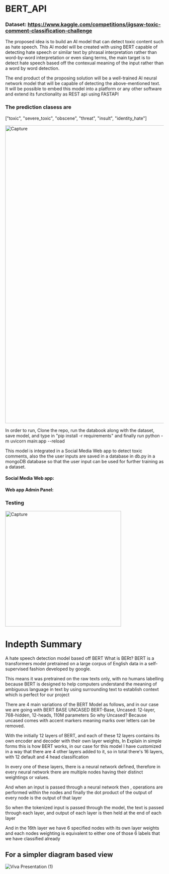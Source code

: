 # BERT_API

### Dataset: https://www.kaggle.com/competitions/jigsaw-toxic-comment-classification-challenge

The proposed idea is to build an AI model that can detect toxic content such as hate speech. This AI model will be created with using BERT capable of detecting hate speech or similar text by phrasal interpretation rather than word-by-word interpretation or even slang terms, the main target is to detect hate speech based off the contexual meaning of the input rather than a word by word detection. 

The end product of the proposing solution will be a well-trained AI neural network model that will be capable of detecting the above-mentioned text. It will be possible to embed this model into a platform or any other software and extend its functionality as REST api using FASTAPI



### The prediction clasess are 
["toxic", "severe_toxic", "obscene", "threat", "insult", "identity_hate"]

<img width="948" alt="Capture" src="https://user-images.githubusercontent.com/59731843/164798967-6923ad1d-5169-4bc1-92c0-1d3edc750d1f.PNG">

In order to run, Clone the repo, run the databook along with the dataset, save model, and type in "pip install -r requirements" and finally run python -m uvicorn main:app --reload

This model is integrated in a Social Media Web app to detect toxic comments, also the the user inputs are saved in a database in db.py in a mongoDB database so that the user input can be used for further training as a dataset.

#### Social Media Web app:
#### Web app Admin Panel: 

### Testing
<img width="368" alt="Capture" src="https://user-images.githubusercontent.com/59731843/172159740-a2b3ea68-db88-4ff5-8acd-ddfa4f839551.PNG">


# Indepth Summary
A hate speech detection model based off BERT
What is BERt? 
BERT is a transformers model pretrained on a large corpus of English data in a self-supervised fashion developed by google. 

This means it was pretrained on the raw texts only, with no humans labelling because BERT is designed to help computers understand the meaning of ambiguous language in text by using surrounding text to establish context which is perfect for our project

There are 4 main variations of the BERT Model as follows, and in our case we are going with BERT BASE UNCASED
BERT-Base, Uncased: 12-layer, 768-hidden, 12-heads, 110M parameters
So why Uncased? Because uncased comes with accent markers meaning marks over letters can be removed.

With the initially 12 layers of BERT, and each of these 12 layers contains its own encoder and decoder with their own layer weights, 
In Explain in simple forms this is how BERT works, in our case for this model I have customized in a way that there are 4 other layers added to it, so in total there's 16 layers, with 12 default and 4 head classification

In every one of these layers, there is a neural network defined, therefore in every neural network there are multiple nodes having their distinct weightings or values.

And when an input is passed through a neural network then , operations are performed within the nodes and finally the dot product of the output of every node is the output of that layer

So when the tokenized input is passed through the model, the text is passed through each layer, and output of each layer is then held at the end of each layer 

And in the 16th layer we have 6 specified nodes with its own layer weights and each nodes weighting is equivalent to either one of those 6 labels that we have classified already 

## For a simpler diagram based view

![Viva Presentation (1)](https://user-images.githubusercontent.com/59731843/172158506-99671b30-1832-4925-8c89-2a4179a9f807.png)
 

